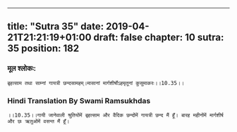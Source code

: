 
---
title: "Sutra 35"
date: 2019-04-21T21:21:19+01:00
draft: false
chapter: 10
sutra: 35
position: 182
---
### मूल श्लोकः:
```
बृहत्साम तथा साम्नां गायत्री छन्दसामहम्।मासानां मार्गशीर्षोऽहमृतूनां कुसुमाकरः।।10.35।।

```

### Hindi Translation By Swami Ramsukhdas
```
।।10.35।।गायी जानेवाली श्रुतियोंमें बृहत्साम और वैदिक छन्दोंमें गायत्री छन्द मैं हूँ। बारह महीनोंमें मार्गशीर्ष और छः ऋतुओंमें वसन्त मैं हूँ।

```

